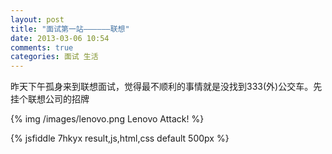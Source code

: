 ```yaml
---
layout: post
title: "面试第一站——————联想"
date: 2013-03-06 10:54
comments: true
categories: 面试 生活
---
```


昨天下午孤身来到联想面试，觉得最不顺利的事情就是没找到333(外)公交车。先挂个联想公司的招牌

{% img /images/lenovo.png Lenovo Attack! %}


{% jsfiddle 7hkyx result,js,html,css default 500px %}